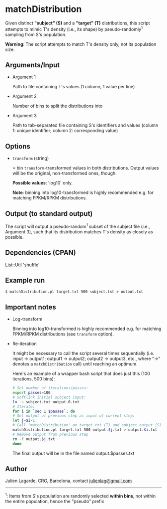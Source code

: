# matchDistribution
Given distinct **"subject" (S)** and a **"target" (T)** distributions, this script attempts to mimic T's density (i.e., its shape) by pseudo-randomly<sup>1</sup> sampling from S's population.

**Warning**: The script attempts to match T's density only, not its population size.

## Arguments/Input

* Argument 1

    Path to file containing T's values (1 column, 1 value per line)

* Argument 2

    Number of bins to split the distributions into

* Argument 3

    Path to tab-separated file containing S's identifiers and values (column 1: unique identifier; column 2: corresponding value)


## Options

* `transform` (string)

  = bin `transform`-transformed values in both distributions. Output values will be the original, non-transformed ones, though. 

  **Possible values**: 'log10' only. 

  **Note**: binning into log10-transformed is highly recommended e.g. for matching FPKM/RPKM distributions.

## Output (to standard output)
The script will output a pseudo-random<sup>1</sup> subset of the subject file (i.e., Argument 3), such that its distribution matches T's density as closely as possible.


## Dependencies (CPAN)
List::Util 'shuffle'

## Example run

`$ matchDistribution.pl target.txt 500 subject.txt > output.txt`

## Important notes

* Log-transform

  Binning into log10-transformed is highly recommended e.g. for matching FPKM/RPKM distributions (see `transform` option).

* Re-iteration

  It might be necessary to call the script several times sequentially (i.e. input -> output1; output1 -> output2; output2 -> output3, etc., where "->" denotes a `matchDistribution` call) until reaching an optimum. 

  Here's an example of a wrapper bash script that does just this (100 iterations, 500 bins):

  ```bash
  # Set number of iterations/passes:
  export passes=100
  # Softlink initial subject input:
  ln -s subject.txt output.0.txt
  # Iterate:
  for i in `seq 1 $passes`; do
  # Set output of previous step as input of current step:
  let j=$i-1
  # Call "matchDistribution" on target.txt (T) and subject output (S) obtained at previous step: 
  matchDistribution.pl target.txt 500 output.$j.txt > output.$i.txt
  # Remove output from previous step
  rm -f output.$j.txt
  done
  ```

  The final output will be in the file named output.$passes.txt



## Author

Julien Lagarde, CRG, Barcelona, contact julienlag@gmail.com

---
<sup>1</sup>: Items from S's population are randomly selected **within bins**, not within the entire population, hence the "pseudo" prefix
